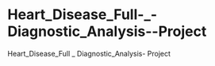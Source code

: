 # Heart_Disease_Full-_-Diagnostic_Analysis--Project
Heart_Disease_Full _ Diagnostic_Analysis- Project
